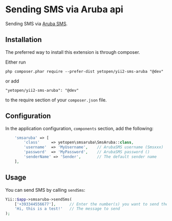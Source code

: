 # Sending SMS via Aruba api

Sending SMS via [Aruba SMS](https://hosting.aruba.it/servizio-sms.aspx).

## Installation

The preferred way to install this extension is through composer.

Either run
```
php composer.phar require --prefer-dist yetopen/yii2-sms-aruba "@dev"
```
or add
```
"yetopen/yii2-sms-aruba": "@dev"
```
to the require section of your `composer.json` file.

## Configuration

In the application configuration, `components` section, add the following:

```php
    'smsaruba' => [
        'class'     => yetopen\smsaruba\SmsAruba::class,
        'username'  => 'MyUsername',    // ArubaSMS username (Smsxxx)
        'password'  => 'MyPassword',    // ArubaSMS password ()
        'senderName' => 'Sender',       // The default sender name
    ],
```

## Usage

You can send SMS by calling `sendSms`:

```php
Yii::$app->smsaruba->sendSms(
    ['+393344556677'],      // Enter the number(s) you want to send the message to; (the prefix is not necessary)
    'Hi, this is a test!'   // The message to send
);
```
